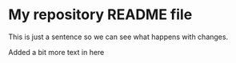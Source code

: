 # My repository README file

This is just a sentence so we can see what happens with changes.

Added a bit more text in here